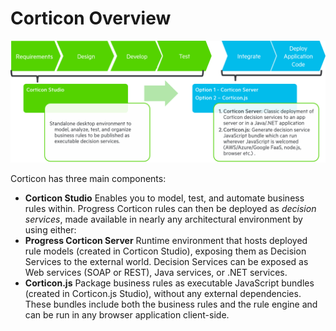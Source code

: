 # Corticon Overview

![Corticon Components](assets/corticonServerVsJs.png)

Corticon has three main components:

- **Corticon Studio** 
    Enables you to model, test, and automate business rules within. Progress Corticon rules can then be deployed as *decision services*, made available in nearly any architectural environment by using either:
- **Progress Corticon Server** 
    Runtime environment that hosts deployed rule models (created in Corticon Studio), exposing them as Decision Services to the external world. Decision Services can be exposed as Web services (SOAP or REST), Java services, or .NET services.
- **Corticon.js** 
    Package business rules as executable JavaScript bundles (created in Corticon.js Studio), without any external dependencies. These bundles include both the business rules and the rule engine and can be run in any browser application client-side.

